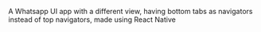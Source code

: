 A Whatsapp UI app with a different view, having bottom tabs as navigators instead of top navigators, made using React Native